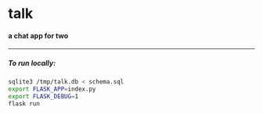 # talk
#### a chat app for two

---

##### To run locally:

```sh
sqlite3 /tmp/talk.db < schema.sql
export FLASK_APP=index.py
export FLASK_DEBUG=1
flask run
```
